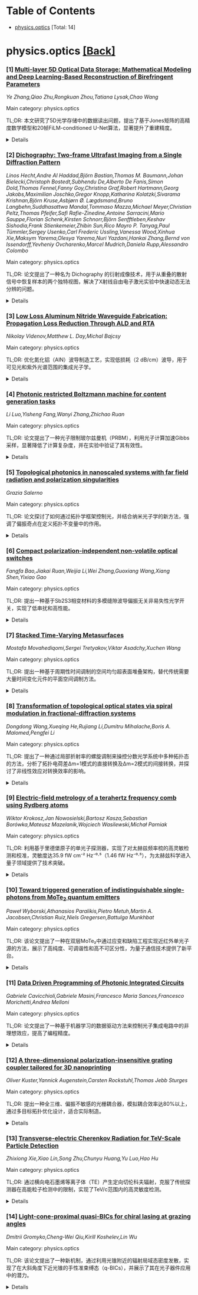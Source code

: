 <div id=toc></div>

# Table of Contents

- [physics.optics](#physics.optics) [Total: 14]


<div id='physics.optics'></div>

# physics.optics [[Back]](#toc)

### [1] [Multi-layer 5D Optical Data Storage: Mathematical Modeling and Deep Learning-Based Reconstruction of Birefringent Parameters](https://arxiv.org/abs/2508.20106)
*Ye Zhang,Qiao Zhu,Rongkuan Zhou,Tatiana Lysak,Chao Wang*

Main category: physics.optics

TL;DR: 本文研究了5D光学存储中的数据读出问题，提出了基于Jones矩阵的高精度数学模型和20帧FiLM-conditioned U-Net算法，显著提升了重建精度。


<details>
  <summary>Details</summary>
Motivation: 5D光学存储技术虽然具有超高密度和长期存储潜力，但实际应用中数据读出时存在噪声和干扰问题，亟需解决方案。

Method: 基于Jones矩阵框架建立了多层5D存储的数学模型，并开发了20帧FiLM-conditioned U-Net算法，直接从强度模式重建双折射参数。

Result: 算法在理想和噪声数据集上均表现优异，重建精度比传统方法提高了一个数量级。

Conclusion: 该模型和算法为5D光学存储系统提供了理论基础和实用工具，实现了高精度数据恢复。

Abstract: Five-dimensional (5D) optical data storage has emerged as a promising
technology for ultra-high-density, long-term data archiving. However, its
practical realization is hindered by noise and interference during data
readout. In this work, we develop a high-precision mathematical model for
multi-layer 5D optical storage, grounded in the Jones matrix framework, to
accurately capture polarization transformations induced by stacked birefringent
nanostructures. Building on this model, we propose a 20-frame FiLM-conditioned
U-Net algorithm to reconstruct birefringence parameters--specifically,
slow-axis orientation and retardance magnitude-directly from measured intensity
patterns. Trained on both ideal and noisy datasets, the network demonstrates
robust reconstruction performance under challenging measurement conditions.
Compared with conventional frame-based retrieval approaches, our method
achieves over an order-of-magnitude improvement in reconstruction accuracy. The
proposed model and algorithm can be readily integrated into existing 5D optical
readout systems, offering both a solid theoretical foundation and practical
tools for precise data recovery.

</details>


### [2] [Dichography: Two-frame Ultrafast Imaging from a Single Diffraction Pattern](https://arxiv.org/abs/2508.20153)
*Linos Hecht,Andre Al Haddad,Björn Bastian,Thomas M. Baumann,Johan Bielecki,Christoph Bostedt,Subhendu De,Alberto De Fanis,Simon Dold,Thomas Fennel,Fanny Goy,Christina Graf,Robert Hartmann,Georg Jakobs,Maximilian Joschko,Gregor Knopp,Katharina Kolatzki,Sivarama Krishnan,Björn Kruse,Asbjørn Ø. Lægdsmand,Bruno Langbehn,Suddhasattwa Mandal,Tommaso Mazza,Michael Meyer,Christian Peltz,Thomas Pfeifer,Safi Rafie-Zinedine,Antoine Sarracini,Mario Sauppe,Florian Schenk,Kirsten Schnorr,Björn Senfftleben,Keshav Sishodia,Frank Stienkemeier,Zhibin Sun,Rico Mayro P. Tanyag,Paul Tümmler,Sergey Usenko,Carl Frederic Ussling,Vanessa Wood,Xinhua Xie,Maksym Yarema,Olesya Yarema,Nuri Yazdani,Hankai Zhang,Bernd von Issendorff,Yevheniy Ovcharenko,Marcel Mudrich,Daniela Rupp,Alessandro Colombo*

Main category: physics.optics

TL;DR: 论文提出了一种名为 Dichography 的衍射成像技术，用于从重叠的散射信号中恢复样本的两个独特视图，解决了X射线自由电子激光实验中快速动态无法分辨的问题。


<details>
  <summary>Details</summary>
Motivation: 现有方法无法分离X射线自由电子激光实验中由于探测器速度限制而重叠的衍射信号，需要新技术以实现超快动态的时空分辨。

Method: 使用 Dichography 技术处理时间延迟的双色X射线脉冲产生的衍射图，从叠加信号中恢复样本的两个视图。

Result: 在实验数据中成功恢复氙掺杂超流体氦纳米液滴的结构，并验证了750飞秒内的结构存活；同时成功区分银纳米颗粒的独立图像。

Conclusion: Dichography 技术为纳米材料的超快动态研究提供了新的实验工具，推动了X射线自由电子激光在超快电影捕捉中的应用。

Abstract: X-ray free-electron lasers can nowadays deliver pairs of ultrabright,
ultrashort light pulses with controllable delays at different photon energies.
When combined with diffraction experiments, the interaction of these pulses
with a sample at different times can produce two snapshots of an evolving
system, enabling spatial and temporal resolution of ultrafast dynamics in
nanomatter at and beyond the terahertz time scale. However, light detectors are
orders of magnitude slower. The diffraction signals from the two pulses overlap
in the recorded data and cannot be separated using currently available analysis
methods. Here, we address this challenge by introducing Dichography, a
diffraction imaging technique that restores the two unique views of the sample
from superimposed scattering signals. We apply Dichography to experimental
diffraction patterns of isolated xenon-doped superfluid helium nanodroplets,
imaged using time-delayed, two-color X-ray pulses at intensities near the
detection limit. The reconstructed images provide evidence of the survival of
the xenon structures up to 750 fs after the interaction with the first shot.
The capabilities of Dichography are further explored by applying the method to
data from a second experiment, in which we retrieve the images of two distinct
silver nanoparticles intercepted by the same light pulse. Dichography enables a
new class of experiments for spatially and temporally resolving ultrafast
phenomena, making a significant step toward the original promise of X-ray
free-electron lasers to capture ultrafast movies of nanomatter.

</details>


### [3] [Low Loss Aluminum Nitride Waveguide Fabrication: Propagation Loss Reduction Through ALD and RTA](https://arxiv.org/abs/2508.20245)
*Nikolay Videnov,Matthew L. Day,Michal Bajcsy*

Main category: physics.optics

TL;DR: 优化氮化铝（AlN）波导制造工艺，实现低损耗（2 dB/cm）波导，用于可见光和紫外光谱范围的集成光子学。


<details>
  <summary>Details</summary>
Motivation: AlN是量子信息应用中集成光子学的理想平台，但实现低损耗、单模波导仍具挑战性。

Method: 通过高分辨率电子束光刻、原子层沉积（ALD）氧化铝表面钝化和快速热退火（RTA）优化工艺。

Result: 在852 nm波长下实现2 dB/cm的低损耗波导，工艺优化显著降低了传播损耗。

Conclusion: 首次报道了ALD钝化和RTA对AlN波导的优化作用，为低损耗波导制造提供了有效方法。

Abstract: Aluminum nitride (AlN) has emerged as a leading platform for integrated
photonics in the visible and ultraviolet spectral ranges, particularly for
quantum information applications involving trapped atoms. However, achieving
low propagation loss in tightly confining single-mode AlN waveguides remains a
challenge, especially at sub-micron wavelengths where scattering losses scale
unfavorably. In this work, we present a reproducible and detailed fabrication
process for low-loss AlN waveguides on sapphire, achieving a record loss of
2~dB/cm at 852~nm. Our results are enabled by systematic process optimization
including high-resolution electron beam lithography with shape-based proximity
effect correction, atomic layer deposition (ALD) of \ce{Al2O3} for waveguide
surface passivation, and post-fabrication rapid thermal annealing (RTA). We
provide a study of the contributions of each technique to propagation loss
reduction and support our findings with quantitative loss measurements and
comparison with an exhaustive literature review. This work represents the first
detailed report of ALD passivation and post-cladding RTA applied to AlN
waveguides.

</details>


### [4] [Photonic restricted Boltzmann machine for content generation tasks](https://arxiv.org/abs/2508.20472)
*Li Luo,Yisheng Fang,Wanyi Zhang,Zhichao Ruan*

Main category: physics.optics

TL;DR: 论文提出了一种光子限制玻尔兹曼机（PRBM），利用光子计算加速Gibbs采样，显著降低了计算复杂度，并在实验中验证了其有效性。


<details>
  <summary>Details</summary>
Motivation: 传统限制玻尔兹曼机（RBM）中的Gibbs采样计算成本高，电子实现存在瓶颈，需要更高效的解决方案。

Method: 通过光计算技术实现PRBM，采用高效编码方法，避免了矩阵分解，将Gibbs采样的复杂度从O(N)降至O(1)。

Result: PRBM在二维Ising模型中验证了其功能，并能有效生成和恢复多样化内容（如图像和时间序列）。

Conclusion: PRBM展示了光计算在生成人工智能中的潜力，具有可扩展性和低训练成本的优势。

Abstract: The restricted Boltzmann machine (RBM) is a neural network based on the Ising
model, well known for its ability to learn probability distributions and
stochastically generate new content. However, the high computational cost of
Gibbs sampling in content generation tasks imposes significant bottlenecks on
electronic implementations. Here, we propose a photonic restricted Boltzmann
machine (PRBM) that leverages photonic computing to accelerate Gibbs sampling,
enabling efficient content generation. By introducing an efficient encoding
method, the PRBM eliminates the need for computationally intensive matrix
decomposition and reduces the computational complexity of Gibbs sampling from
$O(N)$ to $O(1)$. Moreover, its non-Von Neumann photonic computing architecture
circumvents the memory storage of interaction matrices, providing substantial
advantages for large-scale RBMs. We experimentally validate the
photonic-accelerated Gibbs sampling by simulating a two-dimensional Ising
model, where the observed phase transition temperature closely matches the
theoretical predictions. Beyond physics-inspired tasks, the PRBM demonstrates
robust capabilities in generating and restoring diverse content, including
images and temporal sequences, even in the presence of noise and aberrations.
The scalability and reduced training cost of the PRBM framework underscore its
potential as a promising pathway for advancing photonic computing in generative
artificial intelligence.

</details>


### [5] [Topological photonics in nanoscaled systems with far field radiation and polarization singularities](https://arxiv.org/abs/2508.20487)
*Grazia Salerno*

Main category: physics.optics

TL;DR: 论文探讨了如何通过拓扑学框架控制光，并结合纳米光子学的新方法，强调了偏振奇点在定义拓扑不变量中的作用。


<details>
  <summary>Details</summary>
Motivation: 结合纳米光子学和拓扑概念，探索光子特性的控制和操纵，以应对纳米尺度下的新现象。

Method: 扩展了标准拓扑能带理论，提出了一种更全面的方法，考虑了非局域性、强场限制和远场辐射等纳米光子学的固有效应。

Result: 发现偏振奇点在远场拓扑不变量定义中的潜在作用。

Conclusion: 提出了未来研究方向和开放式问题，以推动拓扑纳米光子学的进一步发展。

Abstract: Topology is a powerful framework for controlling and manipulating light,
minimizing detrimental perturbations on the photonic properties. Combining
nanophotonics with topological concepts presents opportunities for both
fundamental physics and technological applications. Although most topological
photonic realizations have been inspired by condensed-matter analogue models,
new topological ideas have just begun to be realized at the nanoscale.
Nanophotonics is characterized by subtle phenomena that are not usually
considered in other topological models' realizations, such as nonlocality,
strong field confinement, and light radiating to the far-field continuum. In
this perspective, we will discuss how standard topological band theory for
photonic crystals needs to be extended by a more comprehensive approach that
properly treats such nanophotonic intrinsic effects and, in particular, the
interplay of polarization and far-field radiation. We highlight the emerging
role that polarization singularities might play in defining the topological
invariants in the far field, which are not fully captured by bulk observables
alone. We conclude by outlining a set of open questions and promising
directions for exploring novel concepts in topological nanophotonics and
shaping next-generation photonic devices.

</details>


### [6] [Compact polarization-independent non-volatile optical switches](https://arxiv.org/abs/2508.20490)
*Fangfa Bao,Jiakai Ruan,Weijia Li,Wei Zhang,Guoxiang Wang,Xiang Shen,Yixiao Gao*

Main category: physics.optics

TL;DR: 提出一种基于Sb2S3相变材料的多模缝隙波导偏振无关非易失性光学开关，实现了低串扰和高性能。


<details>
  <summary>Details</summary>
Motivation: 硅波导的强各向异性导致偏振依赖性，限制了可重构光子学的光学开关性能。

Method: 使用Sb2S3相变材料嵌入多模缝隙波导，通过优化设计实现偏振无关的开关性能。

Result: 在1550 nm波长下，串扰<-21.9 dB，插入损耗<0.12 dB，多模区长度仅9.67 μm。

Conclusion: 该开关适用于可重构光子电路中的片上光信号处理，具有广阔应用前景。

Abstract: Compact, non-volatile optical switches on silicon platforms are essential for
reconfigurable photonics, but the strong anisotropy of silicon waveguides leads
to polarization-dependent performance. In this paper, we propose a
polarization-independent, non-volatile optical switch utilizing low-loss phase
change material (PCM) Sb2S3. By incorporating Sb2S3 into a multimode slot
waveguide, multimode interference can be efficiently tuned for both TE and TM
polarizations, owing to enhanced light-PCM interaction.
Polarization-independent switching is achieved through the optimal design of
the multimode slot waveguide region. The proposed non-volatile switch
demonstrates a crosstalk (CT) < -21.9 dB and insertion loss (IL) < 0.12 dB at
1550 nm with a multimode section length of 9.67 {\mu}m, which may find
promising applications in reconfigurable photonic circuits for on-chip optical
signal processing.

</details>


### [7] [Stacked Time-Varying Metasurfaces](https://arxiv.org/abs/2508.20506)
*Mostafa Movahediqomi,Sergei Tretyakov,Viktar Asadchy,Xuchen Wang*

Main category: physics.optics

TL;DR: 提出一种基于周期性时间调制的空间均匀超表面堆叠架构，替代传统需要大量时间变化元件的平面空间调制方法。


<details>
  <summary>Details</summary>
Motivation: 传统的时空超表面需要大量时间变化元件，限制了实际应用。本文提出一种更简单的替代架构。

Method: 开发了一种设计和优化堆叠超表面系统的理论框架，包含时间调制等离子体和碰撞频率的圆柱形元原子。

Result: 展示了堆叠超表面在磁隔离器和时间类似环行器中的应用，并证明只需少量时间调制元件即可实现。

Conclusion: 该方法为下一代光子和微波系统提供了更紧凑、多功能和可扩展的时空平台。

Abstract: Spatiotemporal metasurfaces offer unique opportunities for wave manipulation,
however, their practical realization is often constrained by the requirement
for in-plane spatial modulation, which necessitates a large number of
time-varying elements. In this work, we introduce an alternative architecture
based on a cascade of spatially uniform metasurfaces subjected to periodic
temporal modulation. Although all metasurfaces share the same modulation
frequency, their individual modulation functions are independently engineered
to achieve a desired complex electromagnetic response. We develop a general
theoretical framework for the design and optimization of such stacked
metasurface systems, composed of dense arrays of cylindrical meta-atoms with
time-varying plasma and/or collision frequencies. The effectiveness of the
approach is demonstrated through the optimization of metasurface designs that
enable magnet-free isolation at the fundamental frequency and a temporal
analogue of circulators. Furthermore, we show that a metasurface stack can be
implemented using only a few time-modulated elements embedded within a
parallel-plate waveguide, opening new avenues for extremely compact, versatile,
and scalable spatiotemporal platforms for next-generation photonic and
microwave systems.

</details>


### [8] [Transformation of topological optical states via spiral modulation in fractional-diffraction systems](https://arxiv.org/abs/2508.20651)
*Dongdong Wang,Xueqing He,Rujiang Li,Dumitru Mihalache,Boris A. Malomed,Pengfei Li*

Main category: physics.optics

TL;DR: 提出了一种通过局部折射率的螺旋调制来操控分数光学系统中多种拓扑态的方法，分析了拓扑电荷差∆m=1模式的直接转换及∆m=2模式的间接转换，并探讨了非线性效应对转换效率的影响。


<details>
  <summary>Details</summary>
Motivation: 研究分数光学系统中拓扑态的操控方法，特别是通过螺旋调制实现模式转换。

Method: 采用解析近似和直接模拟，分析螺旋调制下的模式转换，包括直接和间接转换机制。

Result: 螺旋调制支持∆m=1模式的直接转换，∆m=2需中介模式；非线性效应导致共振频率偏移，影响转换效率。

Conclusion: 螺旋调制是实现分数光学系统中拓扑态操控的有效方法，但转换效率受非线性效应显著影响。

Abstract: We propose a scheme for manipulations of a variety of topological states in
fractional optical systems through spiral modulation of the local refraction
index. An analytical approximation, based on a truncated finite-mode system,
and direct simulations reveal that the spiral modulation supports direct mutual
conversion between eigenmodes with topological-charge difference \Delta m=1,
driven by the resonant coupling between the modes and the underlying spiral
modulation. The conversion between eigenmodes with \Delta m=2 requires
involvement of an intermediary mode and precise tuning of the resonance
condition. We further explore the conversion of degenerate modes under the
action of azimuthal modulation. Modulated degenerate modes exhibit incomplete
conversion, evolving into intermediate states with odd parity symmetry.
Finally, we examine nonlinear effects on the spiral-modulation-induced mode
conversion, identifying an essential nonlinearity-induced resonance-frequency
shift that critically affects the conversion efficiency.

</details>


### [9] [Electric-field metrology of a terahertz frequency comb using Rydberg atoms](https://arxiv.org/abs/2508.20698)
*Wiktor Krokosz,Jan Nowosielski,Bartosz Kasza,Sebastian Borówka,Mateusz Mazelanik,Wojciech Wasilewski,Michał Parniak*

Main category: physics.optics

TL;DR: 利用基于里德堡原子的单光子探测器，实现了对太赫兹频率梳的高灵敏检测和校准，灵敏度达35.9 fW cm⁻² Hz⁻⁰·⁵（1.46 fW Hz⁻⁰·⁵），为太赫兹科学进入量子领域提供了技术突破。


<details>
  <summary>Details</summary>
Motivation: 太赫兹辐射应用广泛，但高效生成和检测仍具挑战性，尤其是对微弱窄带信号的精确检测。

Method: 采用新型里德堡原子单光子探测器，在室温下对太赫兹频率梳进行检测和校准。

Result: 实现了对太赫兹频率梳的MHz级选择性检测，灵敏度达35.9 fW cm⁻² Hz⁻⁰·⁵。

Conclusion: 该技术标志着太赫兹科学进入量子领域，为高精度光谱学提供了新工具。

Abstract: Terahertz radiation finds an increasing number of applications, yet efficient
generation and detection remain a challenge and an active area of research. In
particular, the precise detection of weak and narrowband terahertz signals is
notoriously difficult. Here, we employ a novel type of single-photon detector
based on Rydberg atoms to both detect and calibrate a terahertz frequency comb
over an octave-spanning range, yet with a MHz-level selectivity. We calibrate
the intensity of the electric field of the comb against the fundamental atomic
properties, while achieving the intensity (power) sensitivity down to 35.9
$\mathrm{fW\ cm^{-2}\ Hz^{-0.5}}$ (1.46 $\mathrm{fW\ Hz^{-0.5}}$) within a
single mode of the frequency comb, all in a room-temperature operated setup.
Our results elucidate the transition of terahertz frequency combs into the
quantum regime, enabling high-precision and high-sensitivity spectroscopy. This
breakthrough allows terahertz science to better leverage revolutionary
techniques developed for optical frequency combs.

</details>


### [10] [Toward triggered generation of indistinguishable single-photons from MoTe$_2$ quantum emitters](https://arxiv.org/abs/2508.20743)
*Paweł Wyborski,Athanasios Paralikis,Pietro Metuh,Martin A. Jacobsen,Christian Ruiz,Niels Gregersen,Battulga Munkhbat*

Main category: physics.optics

TL;DR: 该论文提出了一种在双层MoTe₂中通过应变和缺陷工程实现近红外单光子源的方法，展示了高纯度、可调谐性和高不可区分性，为量子通信技术提供了新平台。


<details>
  <summary>Details</summary>
Motivation: 开发在电信波段工作的单光子源是长距离光量子通信和信息技术的关键。二维过渡金属二硫化物（TMDs）是一个有潜力的平台，但其发展受限于光谱范围和光子不可区分性。

Method: 通过确定性的应变和缺陷工程在双层MoTe₂中生成了近红外量子发射体，并进行静电偏置调控。

Result: 发射体表现出高线性偏振、短寿命、高单光子纯度、窄发射以及可调谐性。双光子干涉测量显示高达40%的Hong-Ou-Mandel可见度。

Conclusion: MoTe₂成为一种可调谐、低噪声、高纯度的单光子源平台，为兼容电信的量子光子技术集成铺平了道路。

Abstract: Single-photon sources operating in the telecom band are fundamental
components for long-distance optical quantum communication and information
processing. Two-dimensional (2D) transition metal dichalcogenides (TMDs) offer
a promising platform for such sources, but their development has been hindered
by limited spectral range and poor single-photon indistinguishability. Here, we
demonstrate a reproducible and systematic approach for generating near-infrared
(1090-1200 nm) quantum emitters in bilayer MoTe$_2$ using deterministic strain
and defect engineering. These emitters exhibit strong linear polarization (DOLP
$>70\%$), sub-nanosecond lifetimes ($\tau \leqslant$ ~450 ps), high
single-photon purity ($g^{(2)}(0)<0.1$), and resolution-limited emission
($\sim$200 $\mu$eV). Electrostatic biasing enables Stark tuning over a $\sim$3
meV range, reduced photon bunching, and significantly shortened radiative
lifetimes, yielding narrow emission with ratios of experimental to
transform-limited linewidths as low as $R\sim55$. Most notably, two-photon
interference measurements reveal a Hong-Ou-Mandel visibility of
$V_\text{HOM}\sim $10$\%$, and up to $V_\text{HOM}\sim$ 40$\%$ with
post-selection by temporal filtering, representing the highest reported
indistinguishability for any TMD quantum emitters and the first such
demonstration in the near-infrared regime. These results establish MoTe$_2$ as
a viable platform for tunable, low-noise, high-purity single-photon sources
with promising indistinguishability, paving the way for their integration into
telecom-compatible quantum photonic technologies.

</details>


### [11] [Data Driven Programming of Photonic Integrated Circuits](https://arxiv.org/abs/2508.20882)
*Gabriele Cavicchioli,Gabriele Masini,Francesco Maria Sances,Francesco Morichetti,Andrea Melloni*

Main category: physics.optics

TL;DR: 论文提出了一种基于机器学习的数据驱动方法来控制光子集成电路中的非理想效应，提高了编程精度。


<details>
  <summary>Details</summary>
Motivation: 传统控制方法无法有效处理光子芯片中的制造缺陷和热串扰等非理想效应，导致电路行为与预期不符。

Method: 利用机器学习模型，通过预先调整集成相位调制器的电功率来补偿这些非理想效应。

Result: 通过合成数据集和实验验证（3x3三角形MZI网络），证明了该方法的有效性，显著提高了编程准确性。

Conclusion: 数据驱动控制器为光电子集成电路的精确编程提供了鲁棒解决方案。

Abstract: Programming photonic integrated hardware often reveals as a challenging task
because of the presence of non-idealities in the photonic chip. These include
fabrication imper- fections and parasitic effects such as thermal crosstalk,
which cause unwanted coupling between control signals. Traditional control
methods based on idealized models often fail to account for these phenomana,
leading to significant discrepancies between the desired and actual circuit
behaviour. In this work, we propose a data-driven approach for control- ling
meshes of thermally tuneable Mach Zehnder interferometers (MZIs), which
exploits a machine learning (ML) model trained to compensate for these
non-idealities by pre- adjusting the electrical power given to integrated phase
shifters. The proposed ML system is assessed using synthetic datasets and
experimentally validated on a 3 x 3 triangular MZI mesh. Results demonstrate
that the data-driven controller significantly improves program- ming accuracy,
offering a robust solution for accurate programming of photonic integrated
circuits.

</details>


### [12] [A three-dimensional polarization-insensitive grating coupler tailored for 3D nanoprinting](https://arxiv.org/abs/2508.20894)
*Oliver Kuster,Yannick Augenstein,Carsten Rockstuhl,Thomas Jebb Sturges*

Main category: physics.optics

TL;DR: 提出一种全三维、偏振不敏感的光栅耦合器，模拟耦合效率达80%以上，通过多目标拓扑优化设计，适合实际制造。


<details>
  <summary>Details</summary>
Motivation: 平面光栅耦合器对偏振敏感，难以同时优化双偏振效率，导致损耗或需要额外组件。

Method: 采用密度基拓扑优化和多目标方法，结合电磁模拟和虚构热传导模型，确保结构可行性。

Result: 设计的光栅耦合器在双偏振下效率均超80%，性能与单偏振最优耦合器相当。

Conclusion: 该研究为三维光子器件提供了新可能性，推动下一代光子学和电子学的发展。

Abstract: Efficiently coupling light from optical fibers into photonic integrated
circuits is a key step toward practical photonic devices. While a notable
coupling can be achieved by out of plane couplers such as grating couplers,
their basic planar geometry typically tends to be sensitive to the polarization
of light. This is partly due to the fact that the design spaces of such grating
structures typically fabricated with techniques such as electron beam
lithography are only two dimensional with a simple extrusion into the vertical
dimension. This makes it challenging to optimize for both polarizations
simultaneously, as performance typically degrades when trying to achieve high
efficiency in both. As a result, conventional approaches either suffer from
increased losses or require additional filtering components to account for
different polarizations. In this work, we present a fully three dimensional,
polarization insensitive grating coupler which has a highly efficient simulated
coupling efficiency of over 80% in both polarizations. This performance matches
that of state of the art couplers that are performant for one polarization
only. This comes at the cost of a moderately larger size due to the lower
refractive index materials typically available in 3D nanoprinting. Our design
method uses density based topology optimization with a multi objective approach
that combines electromagnetic simulations with a fictitious heat conduction
model acting as a soft constraint to promote structural integrity. This ensures
that the designed structures are feasible for fabrication. Our work opens new
possibilities for robust 3D photonic devices, enabling advanced integration,
fabrication, and applications across next generation photonics and electronics.

</details>


### [13] [Transverse-electric Cherenkov Radiation for TeV-Scale Particle Detection](https://arxiv.org/abs/2508.20896)
*Zhixiong Xie,Xiao Lin,Song Zhu,Chunyu Huang,Yu Luo,Hao Hu*

Main category: physics.optics

TL;DR: 通过横向电石墨烯等离子体（TE）产生定向切伦科夫辐射，克服了传统探测器在高能粒子检测中的限制，实现了TeV/c范围内的高灵敏度检测。


<details>
  <summary>Details</summary>
Motivation: 传统切伦科夫探测器因缺乏高折射率材料，无法检测超过数十GeV/c的高能粒子。研究旨在解决这一限制。

Method: 利用悬浮单层石墨烯中的TE等离子体，激发定向切伦科夫辐射，其模式折射率接近1，适用于极高速粒子检测。

Result: TE石墨烯等离子体展示了在TeV/c范围内的切伦科夫角度高灵敏度，且对粒子-石墨烯间距变化表现出极强的鲁棒性。

Conclusion: 该技术为超紧凑、可电调谐的高能粒子检测提供了新平台，将可测动量范围扩展了两个数量级。

Abstract: Cherenkov radiation enables high-energy particle identification through its
velocity-dependent emission angle, yet conventional detectors fail to detect
momenta beyond tens of GeV/c owing to the absence of natural materials with
near-unity refractive indices. We overcome this limitation by demonstrating
directional Cherenkov radiation from transverse-electric (TE) graphene
plasmons, excited by a swift charged particle travelling above suspended
monolayer graphene. Crucially, TE graphene plasmons exhibit a near-unity mode
index, sustaining high sensitivity of the Cherenkov angle to relativistic
velocities up to the TeV/c regime. The radiation further maintains exceptional
robustness against particle-graphene separation changes, enabled by the TE
mode's low transverse decay rate. This ultracompact platform is electrically
tunable, allowing on-chip, reconfigurable detection of ultrahigh-energy
particles and extending measurable momenta by two orders of magnitude beyond
existing detectors.

</details>


### [14] [Light-cone-proximal quasi-BICs for chiral lasing at grazing angles](https://arxiv.org/abs/2508.20915)
*Dmitrii Gromyko,Cheng-Wei Qiu,Kirill Koshelev,Lin Wu*

Main category: physics.optics

TL;DR: 该论文提出了一种新机制，通过利用光锥附近的辐射局域态密度发散，实现了在大斜角度下近光锥的手性准束缚态（q-BICs），并展示了其在光子器件应用中的潜力。


<details>
  <summary>Details</summary>
Motivation: 传统的对称保护手性q-BICs通常局限于Gamma点（正入射），限制了其在实际应用中的灵活性。研究旨在通过新机制打破这种限制，实现大斜角度下的手性q-BICs。

Method: 采用具有单斜晶格和破缺面内镜对称性的介电超表面，通过调节晶格角度来实现对手性q-BICs的鲁棒控制。

Result: 实验证明，所得手性q-BICs在超过50度的斜角度下表现出近单位的圆二色性和完全圆偏振发射。

Conclusion: 该方法为在大斜角度下实现定向手性激光和高效光子器件提供了新的途径。

Abstract: Chiral quasi-bound states in the continuum (q-BICs) have recently emerged in
metaphotonics as resonances that combine ultrahigh quality factors with
near-unity circular polarization. However, these states are typically confined
to the Gamma-point (normal incidence) due to their symmetry-protected origins.
We propose a new mechanism for realizing light-cone-proximal chiral q-BICs at
large oblique angles, enabled by the divergence of the radiative local density
of states near the light cone. Using dielectric metasurfaces with a monoclinic
lattice and broken in-plane mirror symmetry, we demonstrate that tuning the
lattice angle allows for robust control of these resonances. The resulting
chiral q-BICs exhibit near-unity circular dichroism in transmission and fully
circularly polarized emission at angles exceeding 50 degrees from normal. This
approach paves the way for directional chiral lasing at grazing angles and for
photonic devices operating efficiently in off-normal geometries.

</details>
